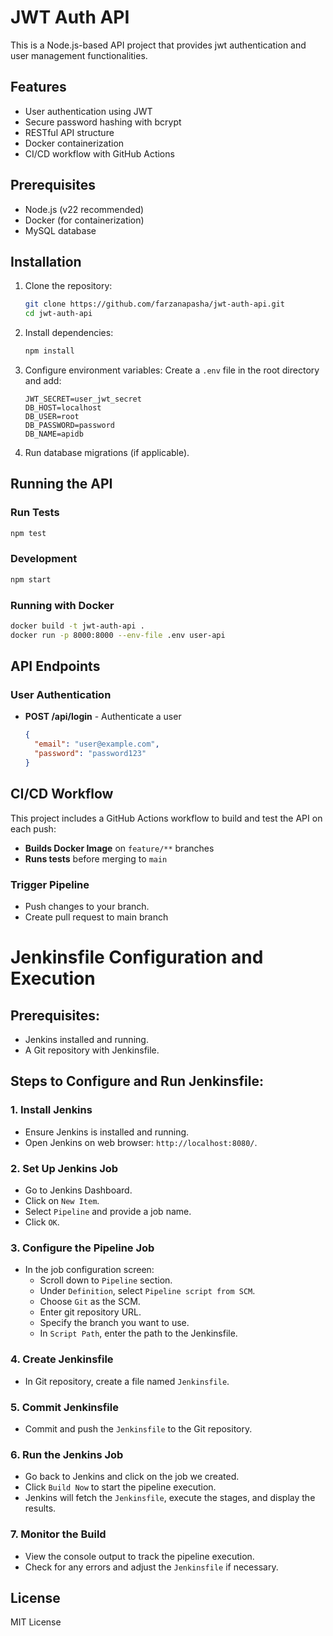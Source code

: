 # JWT Auth API

This is a Node.js-based API project that provides jwt authentication and user management functionalities.

## Features
- User authentication using JWT
- Secure password hashing with bcrypt
- RESTful API structure
- Docker containerization
- CI/CD workflow with GitHub Actions

## Prerequisites
- Node.js (v22 recommended)
- Docker (for containerization)
- MySQL database

## Installation

1. Clone the repository:
   ```sh
   git clone https://github.com/farzanapasha/jwt-auth-api.git
   cd jwt-auth-api
   ```

2. Install dependencies:
   ```sh
   npm install
   ```

3. Configure environment variables:
   Create a `.env` file in the root directory and add:
   ```env
   JWT_SECRET=user_jwt_secret
   DB_HOST=localhost
   DB_USER=root
   DB_PASSWORD=password
   DB_NAME=apidb
   ```

4. Run database migrations (if applicable).

## Running the API

### Run Tests
```sh
npm test
```

### Development
```sh
npm start
```

### Running with Docker
```sh
docker build -t jwt-auth-api .
docker run -p 8000:8000 --env-file .env user-api
```

## API Endpoints

### User Authentication
- **POST /api/login** - Authenticate a user
  ```json
  {
    "email": "user@example.com",
    "password": "password123"
  }
  ```

## CI/CD Workflow

This project includes a GitHub Actions workflow to build and test the API on each push:
- **Builds Docker Image** on `feature/**` branches
- **Runs tests** before merging to `main`

### Trigger Pipeline
- Push changes to your branch.
- Create pull request to main branch

# Jenkinsfile Configuration and Execution

## Prerequisites:
- Jenkins installed and running.
- A Git repository with Jenkinsfile.

## Steps to Configure and Run Jenkinsfile:

### 1. **Install Jenkins**
   - Ensure Jenkins is installed and running.
   - Open Jenkins on web browser: `http://localhost:8080/`.

### 2. **Set Up Jenkins Job**
   - Go to Jenkins Dashboard.
   - Click on `New Item`.
   - Select `Pipeline` and provide a job name.
   - Click `OK`.

### 3. **Configure the Pipeline Job**
   - In the job configuration screen:
     - Scroll down to `Pipeline` section.
     - Under `Definition`, select `Pipeline script from SCM`.
     - Choose `Git` as the SCM.
     - Enter git repository URL.
     - Specify the branch you want to use.
     - In `Script Path`, enter the path to the Jenkinsfile.

### 4. **Create Jenkinsfile**
   - In Git repository, create a file named `Jenkinsfile`.

### 5. **Commit Jenkinsfile**
   - Commit and push the `Jenkinsfile` to the Git repository.

### 6. **Run the Jenkins Job**
   - Go back to Jenkins and click on the job we created.
   - Click `Build Now` to start the pipeline execution.
   - Jenkins will fetch the `Jenkinsfile`, execute the stages, and display the results.

### 7. **Monitor the Build**
   - View the console output to track the pipeline execution.
   - Check for any errors and adjust the `Jenkinsfile` if necessary.

## License
MIT License

